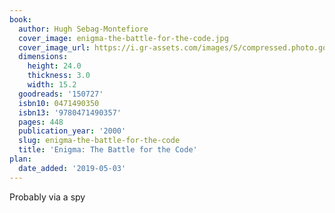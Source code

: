 ```yaml
---
book:
  author: Hugh Sebag-Montefiore
  cover_image: enigma-the-battle-for-the-code.jpg
  cover_image_url: https://i.gr-assets.com/images/S/compressed.photo.goodreads.com/books/1398029433l/150727._SX98_.jpg
  dimensions:
    height: 24.0
    thickness: 3.0
    width: 15.2
  goodreads: '150727'
  isbn10: 0471490350
  isbn13: '9780471490357'
  pages: 448
  publication_year: '2000'
  slug: enigma-the-battle-for-the-code
  title: 'Enigma: The Battle for the Code'
plan:
  date_added: '2019-05-03'
---
```


Probably via a spy
